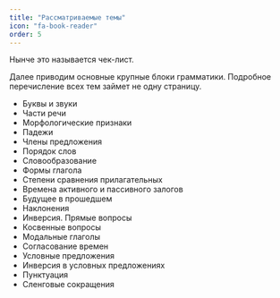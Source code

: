 ```yaml
---
title: "Рассматриваемые темы"
icon: "fa-book-reader"
order: 5
---
```

Нынче это называется чек-лист.

Далее приводим основные крупные блоки грамматики.
Подробное перечисление всех тем займет не одну страницу.

* Буквы и звуки
* Части речи
* Морфологические признаки
* Падежи
* Члены предложения
* Порядок слов
* Словообразование
* Формы глагола
* Степени сравнения прилагательных
* Времена активного и пассивного залогов
* Будущее в прошедшем
* Наклонения
* Инверсия. Прямые вопросы
* Косвенные вопросы
* Модальные глаголы
* Согласование времен
* Условные предложения
* Инверсия в условных предложениях
* Пунктуация
* Сленговые сокращения
